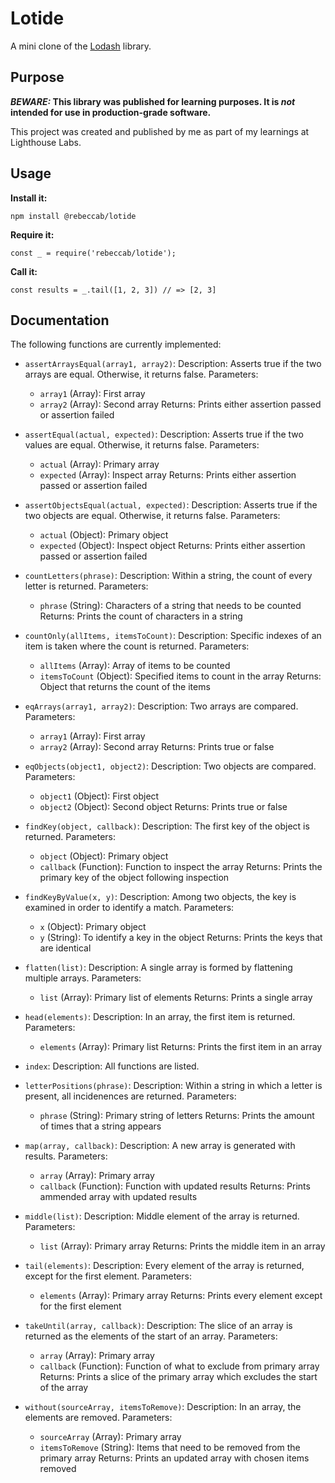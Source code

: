 # Lotide

A mini clone of the [Lodash](https://lodash.com) library.

## Purpose

**_BEWARE:_ This library was published for learning purposes. It is _not_ intended for use in production-grade software.**

This project was created and published by me as part of my learnings at Lighthouse Labs. 

## Usage

**Install it:**

`npm install @rebeccab/lotide`

**Require it:**

`const _ = require('rebeccab/lotide');`

**Call it:**

`const results = _.tail([1, 2, 3]) // => [2, 3]`

## Documentation

The following functions are currently implemented:

* `assertArraysEqual(array1, array2)`: 
Description: Asserts true if the two arrays are equal. Otherwise, it returns false.
Parameters: 
    - `array1` (Array): First array
    - `array2` (Array): Second array
Returns: Prints either assertion passed or assertion failed

* `assertEqual(actual, expected)`: 
Description: Asserts true if the two values are equal. Otherwise, it returns false.
Parameters:
    - `actual` (Array): Primary array
    - `expected` (Array): Inspect array
Returns: Prints either assertion passed or assertion failed

* `assertObjectsEqual(actual, expected)`: 
Description: Asserts true if the two objects are equal. Otherwise, it returns false.
Parameters:
    - `actual` (Object): Primary object
    - `expected` (Object): Inspect object
  Returns: Prints either assertion passed or assertion failed

* `countLetters(phrase)`: 
Description: Within a string, the count of every letter is returned.
Parameters:
    - `phrase` (String): Characters of a string that needs to be counted
Returns: Prints the count of characters in a string

* `countOnly(allItems, itemsToCount)`: 
Description: Specific indexes of an item is taken where the count is returned.
Parameters:
    - `allItems` (Array): Array of items to be counted
    - `itemsToCount` (Object): Specified items to count in the array
Returns: Object that returns the count of the items

* `eqArrays(array1, array2)`: 
Description: Two arrays are compared.
Parameters:
    - `array1` (Array): First array
    - `array2` (Array): Second array
Returns: Prints true or false

* `eqObjects(object1, object2)`: 
Description: Two objects are compared.
Parameters:
    - `object1` (Object): First object
    - `object2` (Object): Second object
Returns: Prints true or false

* `findKey(object, callback)`: 
Description: The first key of the object is returned.
Parameters:
    - `object` (Object): Primary object
    - `callback` (Function): Function to inspect the array
  Returns: Prints the primary key of the object following inspection

* `findKeyByValue(x, y)`: 
Description: Among two objects, the key is examined in order to identify a match.
Parameters:
    - `x` (Object): Primary object
    - `y` (String): To identify a key in the object
Returns: Prints the keys that are identical

* `flatten(list)`: 
Description: A single array is formed by flattening multiple arrays.
Parameters:
    - `list` (Array): Primary list of elements
Returns: Prints a single array

* `head(elements)`: 
Description: In an array, the first item is returned. 
Parameters:
    - `elements` (Array): Primary list
Returns:  Prints the first item in an array

* `index`: 
Description: All functions are listed.

* `letterPositions(phrase)`: 
Description: Within a string in which a letter is present, all incidenences are returned. 
Parameters:
    - `phrase` (String): Primary string of letters
Returns: Prints the amount of times that a string appears

* `map(array, callback)`: 
Description: A new array is generated with results. 
Parameters:
    - `array` (Array): Primary array
    - `callback` (Function): Function with updated results
Returns: Prints ammended array with updated results

* `middle(list)`: 
Description: Middle element of the array is returned. 
Parameters:
    - `list` (Array): Primary array
Returns: Prints the middle item in an array

* `tail(elements)`: 
Description: Every element of the array is returned, except for the first element. 
Parameters:
    - `elements` (Array): Primary array
Returns: Prints every element except for the first element

* `takeUntil(array, callback)`: 
Description: The slice of an array is returned as the elements of the start of an array.
Parameters:
    - `array` (Array): Primary array
    - `callback` (Function): Function of what to exclude from primary array
Returns: Prints a slice of the primary array which excludes the start of the array

* `without(sourceArray, itemsToRemove)`: 
Description: In an array, the elements are removed.
Parameters:
    - `sourceArray` (Array): Primary array
    - `itemsToRemove` (String): Items that need to be removed from the primary array
Returns: Prints an updated array with chosen items removed